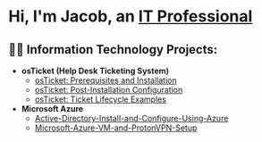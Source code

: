 <h1>Hi, I'm Jacob, an <a href="https://www.linkedin.com/in/jacob-knittle/">IT Professional</a></h1>

<h2>👨‍💻 Information Technology Projects:</h2>

- <b>osTicket (Help Desk Ticketing System)</b>
  - [osTicket: Prerequisites and Installation](https://github.com/joshmadakorcc/osticket-prereqs)
  - [osTicket: Post-Installation Configuration](https://github.com/joshmadakorcc/post-install-config)
  - [osTicket: Ticket Lifecycle Examples](https://github.com/joshmadakorcc/ticket-lifecycle)
- <b>Microsoft Azure</b>
  - [Active-Directory-Install-and-Configure-Using-Azure](https://github.com/JacobKnittle/Active-Directory-Install-and-Configure-Using-Azure)
  - [Microsoft-Azure-VM-and-ProtonVPN-Setup](https://github.com/JacobKnittle/Microsoft-Azure-VM-and-ProtonVPN-Setup)

